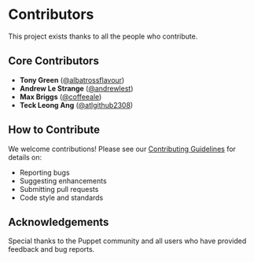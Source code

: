 # Contributors

This project exists thanks to all the people who contribute.

## Core Contributors

- **Tony Green** ([@albatrossflavour](https://github.com/albatrossflavour))
- **Andrew Le Strange** ([@andrewlest](https://github.com/andrewlest))
- **Max Briggs** ([@coffeeale](https://github.com/coffeeale))
- **Teck Leong Ang** ([@atlgithub2308](https://github.com/atlgithub2308))

## How to Contribute

We welcome contributions! Please see our [Contributing Guidelines](CONTRIBUTING.md) for details on:

- Reporting bugs
- Suggesting enhancements
- Submitting pull requests
- Code style and standards

## Acknowledgements

Special thanks to the Puppet community and all users who have provided feedback and bug reports.

